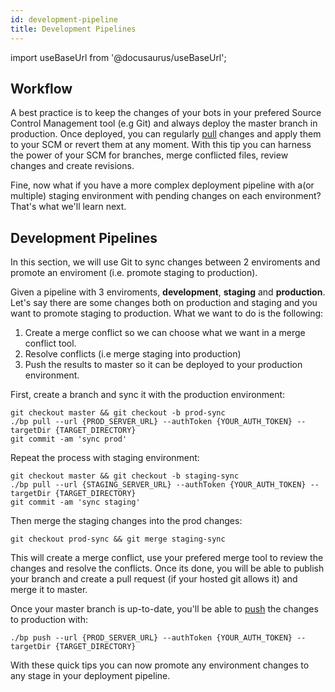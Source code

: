 ```yaml
---
id: development-pipeline
title: Development Pipelines
---
```


import useBaseUrl from '@docusaurus/useBaseUrl';

## Workflow

A best practice is to keep the changes of your bots in your prefered Source Control Management tool (e.g Git) and always deploy the master branch in production. Once deployed, you can regularly [pull](versions#pull) changes and apply them to your SCM or revert them at any moment. With this tip you can harness the power of your SCM for branches, merge conflicted files, review changes and create revisions.

Fine, now what if you have a more complex deployment pipeline with a(or multiple) staging environment with pending changes on each environment? That's what we'll learn next.

## Development Pipelines

In this section, we will use Git to sync changes between 2 enviroments and promote an enviroment (i.e. promote staging to production).

Given a pipeline with 3 enviroments, **development**, **staging** and **production**. Let's say there are some changes both on production and staging and you want to promote staging to production. What we want to do is the following:

1. Create a merge conflict so we can choose what we want in a merge conflict tool.
1. Resolve conflicts (i.e merge staging into production)
1. Push the results to master so it can be deployed to your production environment.

First, create a branch and sync it with the production environment:

```
git checkout master && git checkout -b prod-sync
./bp pull --url {PROD_SERVER_URL} --authToken {YOUR_AUTH_TOKEN} --targetDir {TARGET_DIRECTORY}
git commit -am 'sync prod'
```

Repeat the process with staging environment:

```
git checkout master && git checkout -b staging-sync
./bp pull --url {STAGING_SERVER_URL} --authToken {YOUR_AUTH_TOKEN} --targetDir {TARGET_DIRECTORY}
git commit -am 'sync staging'
```

Then merge the staging changes into the prod changes:

`git checkout prod-sync && git merge staging-sync`

This will create a merge conflict, use your prefered merge tool to review the changes and resolve the conflicts. Once its done, you will be able to publish your branch and create a pull request (if your hosted git allows it) and merge it to master.

Once your master branch is up-to-date, you'll be able to [push](versions#push) the changes to production with:

`./bp push --url {PROD_SERVER_URL} --authToken {YOUR_AUTH_TOKEN} --targetDir {TARGET_DIRECTORY}`

With these quick tips you can now promote any environment changes to any stage in your deployment pipeline.
